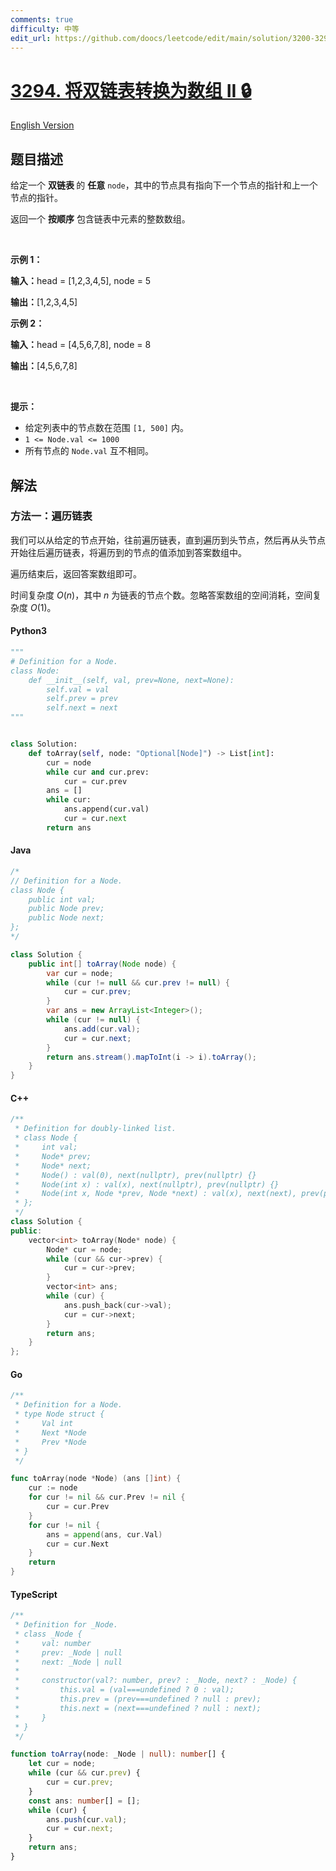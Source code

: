 ```yaml
---
comments: true
difficulty: 中等
edit_url: https://github.com/doocs/leetcode/edit/main/solution/3200-3299/3294.Convert%20Doubly%20Linked%20List%20to%20Array%20II/README.md
---
```


<!-- problem:start -->

# [3294. 将双链表转换为数组 II 🔒](https://leetcode.cn/problems/convert-doubly-linked-list-to-array-ii)

[English Version](/solution/3200-3299/3294.Convert%20Doubly%20Linked%20List%20to%20Array%20II/README_EN.md)

## 题目描述

<!-- description:start -->

<p>给定一个 <strong>双链表&nbsp;</strong>的&nbsp;<b>任意</b>&nbsp;<code>node</code>，其中的节点具有指向下一个节点的指针和上一个节点的指针。</p>

<p>返回一个 <strong>按顺序</strong> 包含链表中元素的整数数组。</p>

<p>&nbsp;</p>

<p><strong class="example">示例 1：</strong></p>

<div class="example-block">
<p><strong>输入：</strong><span class="example-io">head = [1,2,3,4,5], node = 5</span></p>

<p><span class="example-io"><b>输出：</b>[1,2,3,4,5]</span></p>
</div>

<p><strong class="example">示例 2：</strong></p>

<div class="example-block">
<p><span class="example-io"><b>输入：</b>head = [4,5,6,7,8], node = 8</span></p>

<p><span class="example-io"><b>输出：</b>[4,5,6,7,8]</span></p>
</div>

<p>&nbsp;</p>

<p><strong>提示：</strong></p>

<ul>
	<li>给定列表中的节点数在范围&nbsp;<code>[1, 500]</code>&nbsp;内。</li>
	<li><code>1 &lt;= Node.val &lt;= 1000</code></li>
	<li>所有节点的&nbsp;<code>Node.val</code>&nbsp;互不相同。</li>
</ul>

<!-- description:end -->

## 解法

<!-- solution:start -->

### 方法一：遍历链表

我们可以从给定的节点开始，往前遍历链表，直到遍历到头节点，然后再从头节点开始往后遍历链表，将遍历到的节点的值添加到答案数组中。

遍历结束后，返回答案数组即可。

时间复杂度 $O(n)$，其中 $n$ 为链表的节点个数。忽略答案数组的空间消耗，空间复杂度 $O(1)$。

<!-- tabs:start -->

#### Python3

```python
"""
# Definition for a Node.
class Node:
    def __init__(self, val, prev=None, next=None):
        self.val = val
        self.prev = prev
        self.next = next
"""


class Solution:
    def toArray(self, node: "Optional[Node]") -> List[int]:
        cur = node
        while cur and cur.prev:
            cur = cur.prev
        ans = []
        while cur:
            ans.append(cur.val)
            cur = cur.next
        return ans
```

#### Java

```java
/*
// Definition for a Node.
class Node {
    public int val;
    public Node prev;
    public Node next;
};
*/

class Solution {
    public int[] toArray(Node node) {
        var cur = node;
        while (cur != null && cur.prev != null) {
            cur = cur.prev;
        }
        var ans = new ArrayList<Integer>();
        while (cur != null) {
            ans.add(cur.val);
            cur = cur.next;
        }
        return ans.stream().mapToInt(i -> i).toArray();
    }
}
```

#### C++

```cpp
/**
 * Definition for doubly-linked list.
 * class Node {
 *     int val;
 *     Node* prev;
 *     Node* next;
 *     Node() : val(0), next(nullptr), prev(nullptr) {}
 *     Node(int x) : val(x), next(nullptr), prev(nullptr) {}
 *     Node(int x, Node *prev, Node *next) : val(x), next(next), prev(prev) {}
 * };
 */
class Solution {
public:
    vector<int> toArray(Node* node) {
        Node* cur = node;
        while (cur && cur->prev) {
            cur = cur->prev;
        }
        vector<int> ans;
        while (cur) {
            ans.push_back(cur->val);
            cur = cur->next;
        }
        return ans;
    }
};
```

#### Go

```go
/**
 * Definition for a Node.
 * type Node struct {
 *     Val int
 *     Next *Node
 *     Prev *Node
 * }
 */

func toArray(node *Node) (ans []int) {
	cur := node
	for cur != nil && cur.Prev != nil {
		cur = cur.Prev
	}
	for cur != nil {
		ans = append(ans, cur.Val)
		cur = cur.Next
	}
	return
}
```

#### TypeScript

```ts
/**
 * Definition for _Node.
 * class _Node {
 *     val: number
 *     prev: _Node | null
 *     next: _Node | null
 *
 *     constructor(val?: number, prev? : _Node, next? : _Node) {
 *         this.val = (val===undefined ? 0 : val);
 *         this.prev = (prev===undefined ? null : prev);
 *         this.next = (next===undefined ? null : next);
 *     }
 * }
 */

function toArray(node: _Node | null): number[] {
    let cur = node;
    while (cur && cur.prev) {
        cur = cur.prev;
    }
    const ans: number[] = [];
    while (cur) {
        ans.push(cur.val);
        cur = cur.next;
    }
    return ans;
}
```

<!-- tabs:end -->

<!-- solution:end -->

<!-- problem:end -->
